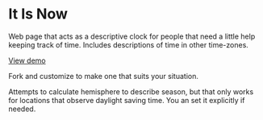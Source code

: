 # It Is Now

Web page that acts as a descriptive clock for people that need a little
help keeping track of time.  Includes descriptions of time in other time-zones.

[View demo](https://tbnorth.github.io/itisnow/)

Fork and customize to make one that suits your situation.

Attempts to calculate hemisphere to describe season, but that only works for
locations that observe daylight saving time.  You an set it explicitly if needed.
